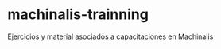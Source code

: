 machinalis-trainning
====================

Ejercicios y material asociados a capacitaciones en Machinalis